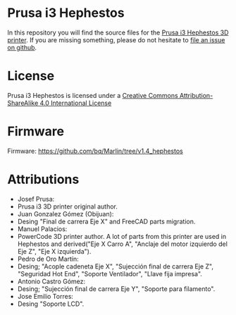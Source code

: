 Prusa i3 Hephestos
======

In this repository you will find the source files for the [Prusa i3 Hephestos 3D printer](http://www.bq.com/es/productos/prusa-hephestos.html). If you are missing something, please do not hesitate to [file an issue on github](http://www.bq.com/es/productos/prusa-hephestos.html).

License 
======

Prusa i3 Hephestos is licensed under a [Creative Commons Attribution-ShareAlike 4.0 International License](http://creativecommons.org/licenses/by-sa/4.0/)


Firmware
===================

Firmware: https://github.com/bq/Marlin/tree/v1.4_hephestos

Attributions
============
 
 - Josef Prusa: 
  - Prusa i3 3D printer original author.
 - Juan Gonzalez Gómez (Obijuan):
  - Desing "Final de carrera Eje X" and FreeCAD parts migration.
 - Manuel Palacios:
  - PowerCode 3D printer author. A lot of parts from this printer are used in Hephestos and derived("Eje X Carro A", "Anclaje del motor izquierdo del Eje Z", "Eje X izquierda").
 - Pedro de Oro Martín:
  - Desing; "Acople cadeneta Eje X", "Sujección final de carrera Eje Z", "Seguridad Hot End", "Soporte Ventilador", "Llave fija impresa".
 - Antonio Castro Gómez: 
  - Desing; "Sujección final de carrera Eje Y", "Soporte para filamento".
 - Jose Emilio Torres:
  - Desing "Soporte LCD". 

